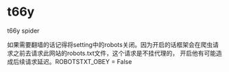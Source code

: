 # t66y
t66y spider

如果需要翻墙的话记得将setting中的robots关闭。因为开启的话框架会在爬虫请求之前去请求此网站的robots.txt文件，这个请求是不挂代理的，
开启他有可能造成后续请求延迟。ROBOTSTXT_OBEY = False
